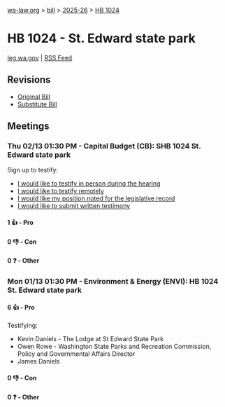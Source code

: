 [wa-law.org](/) > [bill](/bill/) > [2025-26](/bill/2025-26/) > [HB 1024](/bill/2025-26/hb/1024/)

# HB 1024 - St. Edward state park
[leg.wa.gov](https://app.leg.wa.gov/billsummary?BillNumber=1024&Year=2025&Initiative=false) | [RSS Feed](./rss.xml)

## Revisions
* [Original Bill](1/)
* [Substitute Bill](S/)

## Meetings
### Thu 02/13 01:30 PM - Capital Budget (CB): SHB 1024 St. Edward state park
Sign up to testify:
* [I would like to testify in person during the hearing](https://app.leg.wa.gov/csi/Testifier/Add?chamber=House&mId=32746&aId=163171&caId=25543&tId=1)
* [I would like to testify remotely](https://app.leg.wa.gov/csi/Testifier/Add?chamber=House&mId=32746&aId=163171&caId=25543&tId=2)
* [I would like my position noted for the legislative record](https://app.leg.wa.gov/csi/Testifier/Add?chamber=House&mId=32746&aId=163171&caId=25543&tId=3)
* [I would like to submit written testimony](https://app.leg.wa.gov/csi/Testifier/Add?chamber=House&mId=32746&aId=163171&caId=25543&tId=4)

#### 1 👍 - Pro

#### 0 👎 - Con

#### 0 ❓ - Other

### Mon 01/13 01:30 PM - Environment & Energy (ENVI): HB 1024 St. Edward state park
#### 6 👍 - Pro
Testifying:
* Kevin Daniels - The Lodge at St Edward State Park
* Owen Rowe - Washington State Parks and Recreation Commission, Policy and Governmental Affairs Director
* James Daniels

#### 0 👎 - Con

#### 0 ❓ - Other
